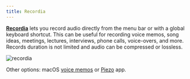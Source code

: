 ```yaml
---
title: Recordia
---
```


[**Recordia**](https://sindresorhus.com/recordia) lets you record audio directly from the menu bar or with a global keyboard shortcut. This can be useful for recording voice memos, song ideas, meetings, lectures, interviews, phone calls, voice-overs, and more. Records duration is not limited and audio can be compressed or lossless.

![recordia](/recordia.jpg)

Other options: macOS [voice memos](https://support.apple.com/guide/voice-memos/record-vmaa4b813415/mac) or [Piezo](https://rogueamoeba.com/piezo/) app.

